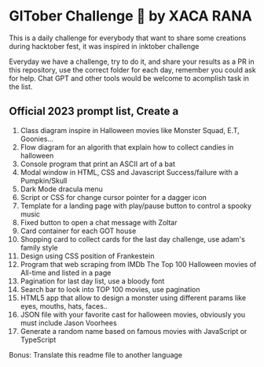 # GITober Challenge :jack_o_lantern: by XACA RANA

This is a daily challenge for everybody that want to share some creations during hacktober fest, it was inspired in inktober challenge

Everyday we have a challenge, try to do it, and share your results as a PR in this repository, use the correct folder for each day, remember you could ask for help. Chat GPT and other tools would be welcome to acomplish task in the list. 

## Official 2023 prompt list, Create a

1. Class diagram inspire in Halloween movies like Monster Squad, E.T, Goonies...
2. Flow diagram for an algorith that explain how to collect candies in halloween
3. Console program that print an ASCII art of a bat
4. Modal window in HTML, CSS and Javascript Success/failure with a Pumpkin/Skull
5. Dark Mode dracula menu
6. Script or CSS for change cursor pointer for a dagger icon
7. Template for a landing page with play/pause button to control a spooky music
8. Fixed button to open a chat message with Zoltar
9. Card container for each GOT house
10. Shopping card to collect cards for the last day challenge, use adam's family style
11. Design using CSS position of Frankestein
12. Program that web scraping from IMDb The Top 100 Halloween movies of All-time and listed in a page
13. Pagination for last day list, use a bloody font
14. Search bar to look into TOP 100 movies, use pagination
15. HTML5 app that allow to design a monster using different params like eyes, mouths, hats, faces..
16. JSON file with your favorite cast for halloween movies, obviously you must include Jason Voorhees
17. Generate a random name based on famous movies with JavaScript or TypeScript


Bonus: Translate this readme file to another language
